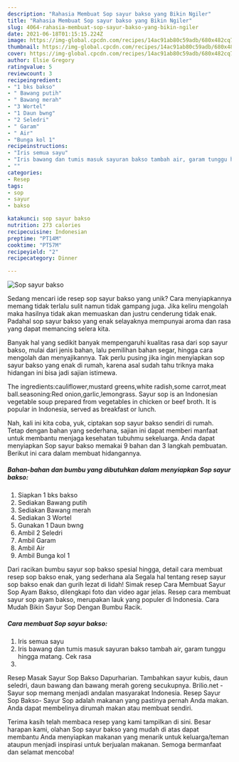 ```yaml
---
description: "Rahasia Membuat Sop sayur bakso yang Bikin Ngiler"
title: "Rahasia Membuat Sop sayur bakso yang Bikin Ngiler"
slug: 4064-rahasia-membuat-sop-sayur-bakso-yang-bikin-ngiler
date: 2021-06-18T01:15:15.224Z
image: https://img-global.cpcdn.com/recipes/14ac91ab80c59adb/680x482cq70/sop-sayur-bakso-foto-resep-utama.jpg
thumbnail: https://img-global.cpcdn.com/recipes/14ac91ab80c59adb/680x482cq70/sop-sayur-bakso-foto-resep-utama.jpg
cover: https://img-global.cpcdn.com/recipes/14ac91ab80c59adb/680x482cq70/sop-sayur-bakso-foto-resep-utama.jpg
author: Elsie Gregory
ratingvalue: 5
reviewcount: 3
recipeingredient:
- "1 bks bakso"
- " Bawang putih"
- " Bawang merah"
- "3 Wortel"
- "1 Daun bwng"
- "2 Seledri"
- " Garam"
- " Air"
- "Bunga kol 1"
recipeinstructions:
- "Iris semua sayu"
- "Iris bawang dan tumis masuk sayuran bakso tambah air, garam tunggu hingga matang. Cek rasa"
- ""
categories:
- Resep
tags:
- sop
- sayur
- bakso

katakunci: sop sayur bakso 
nutrition: 273 calories
recipecuisine: Indonesian
preptime: "PT14M"
cooktime: "PT57M"
recipeyield: "2"
recipecategory: Dinner

---
```



![Sop sayur bakso](https://img-global.cpcdn.com/recipes/14ac91ab80c59adb/680x482cq70/sop-sayur-bakso-foto-resep-utama.jpg)

Sedang mencari ide resep sop sayur bakso yang unik? Cara menyiapkannya memang tidak terlalu sulit namun tidak gampang juga. Jika keliru mengolah maka hasilnya tidak akan memuaskan dan justru cenderung tidak enak. Padahal sop sayur bakso yang enak selayaknya mempunyai aroma dan rasa yang dapat memancing selera kita.

Banyak hal yang sedikit banyak mempengaruhi kualitas rasa dari sop sayur bakso, mulai dari jenis bahan, lalu pemilihan bahan segar, hingga cara mengolah dan menyajikannya. Tak perlu pusing jika ingin menyiapkan sop sayur bakso yang enak di rumah, karena asal sudah tahu triknya maka hidangan ini bisa jadi sajian istimewa.

The ingredients:cauliflower,mustard greens,white radish,some carrot,meat ball.seasoning:Red onion,garlic,lemongrass. Sayur sop is an Indonesian vegetable soup prepared from vegetables in chicken or beef broth. It is popular in Indonesia, served as breakfast or lunch.


Nah, kali ini kita coba, yuk, ciptakan sop sayur bakso sendiri di rumah. Tetap dengan bahan yang sederhana, sajian ini dapat memberi manfaat untuk membantu menjaga kesehatan tubuhmu sekeluarga. Anda dapat menyiapkan Sop sayur bakso memakai 9 bahan dan 3 langkah pembuatan. Berikut ini cara dalam membuat hidangannya.

<!--inarticleads1-->

##### Bahan-bahan dan bumbu yang dibutuhkan dalam menyiapkan Sop sayur bakso:

1. Siapkan 1 bks bakso
1. Sediakan  Bawang putih
1. Sediakan  Bawang merah
1. Sediakan 3 Wortel
1. Gunakan 1 Daun bwng
1. Ambil 2 Seledri
1. Ambil  Garam
1. Ambil  Air
1. Ambil Bunga kol 1


Dari racikan bumbu sayur sop bakso spesial hingga, detail cara membuat resep sop bakso enak, yang sederhana ala Segala hal tentang resep sayur sop bakso enak dan gurih lezat di lidah! Simak resep Cara Membuat Sayur Sop Ayam Bakso, dilengkapi foto dan video agar jelas. Resep cara membuat sayur sop ayam bakso, merupakan lauk yang populer di Indonesia. Cara Mudah Bikin Sayur Sop Dengan Bumbu Racik. 

<!--inarticleads2-->

##### Cara membuat Sop sayur bakso:

1. Iris semua sayu
1. Iris bawang dan tumis masuk sayuran bakso tambah air, garam tunggu hingga matang. Cek rasa
1. 


Resep Masak Sayur Sop Bakso Dapurharian. Tambahkan sayur kubis, daun seledri, daun bawang dan bawang merah goreng secukupnya. Brilio.net - Sayur sop memang menjadi andalan masyarakat Indonesia. Resep Sayur Sop Bakso- Sayur Sop adalah makanan yang pastinya pernah Anda makan. Anda dapat membelinya dirumah makan atau membuat sendiri. 

Terima kasih telah membaca resep yang kami tampilkan di sini. Besar harapan kami, olahan Sop sayur bakso yang mudah di atas dapat membantu Anda menyiapkan makanan yang menarik untuk keluarga/teman ataupun menjadi inspirasi untuk berjualan makanan. Semoga bermanfaat dan selamat mencoba!
